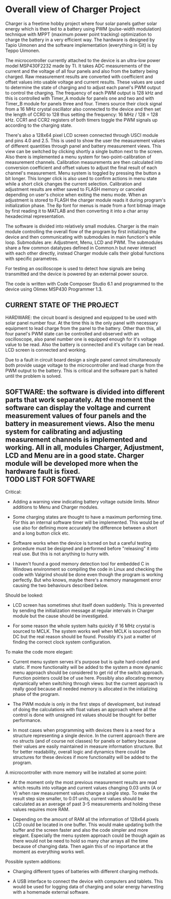 Overall view of Charger Project
==============
 	
Charger is a freetime hobby project where four solar panels gather solar energy which is then led to a battery using PWM (pulse-width modulation) technique with MPPT (maximum power point tracking) optimization to charge the battery in a very efficient way. The hardware is designed by Tapio Uimonen and the software implementation (everything in Git) is by Teppo Uimonen.

The microcontroller currently attached to the device is an ultra-low power model MSP430F2232 made by TI. It takes ADC measurements of the current and the voltage of all four panels and also from the battery being charged. Raw measurement results are converted with coefficient and offset values into usable voltage and current results. These values are used to determine the state of charging and to adjust each panel's PWM output to control the charging. The frequency of each PWM output is 128 kHz and this is controlled with Timer_A module for panels one and two and with Timer_B module for panels three and four. Timers source their clock signal from a 16 MHz crystal oscillator also connected to the device and then set the length of CCR0 to 128 thus setting the frequency: 16 MHz / 128 = 128 kHz. CCR1 and CCR2 registers of both timers toggle the PWM signals up according to the charging state.

There's also a 128x64 pixel LCD screen connected through USCI module and pins 4.0 and 2.5. This is used to show the user the measurement values of different quantities through panel and battery measurement views. This view can be switched by clicking shortly a single button next to the screen. Also there is implemented a menu system for two-point-calibration of measurement channels. Calibration measurements are then calculated into conversion coefficient and offset values to adjust the final result of each channel's measurement. Menu system is toggled by pressing the button a bit longer. This longer click is also used to confirm actions in menu state while a short click changes the current selection. Calibration and adjustment results are either saved to FLASH memory or canceled depending on user's choice when exiting the menu mode. When an adjustment is stored to FLASH the charger module reads it during program's initialization phase. The 8p font for menus is made from a font bitmap image by first reading it to MATLAB and then converting it into a char array hexadecimal representation. 
 
The software is divided into relatively small modules. Charger is the main module controlling the overall flow of the program by first initializing the device and then communicating with submodules in main function's while loop. Submodules are: Adjustment, Menu, LCD and PWM. The submodules share a few common datatypes defined in Common.h but never interact with each other directly, instead Charger module calls their global functions with specific parametres.

For testing an oscilloscope is used to detect how signals are being transmitted and the device is powered by an external power source.

The code is written with Code Composer Studio 6.1 and programmed to the device using Olimex MSP430 Programmer 1.3.

CURRENT STATE OF THE PROJECT
--------------
							
HARDWARE: the circuit board is designed and equipped to be used with solar panel number four. At the time this is the only panel with necessary equipment to lead charge from the panel to the battery. Other than this, all four panel's PWM state can be controlled and observed with an oscilloscope, also panel number one is equipped enough for it's voltage value to be read. Also the battery is connected and it's voltage can be read. LCD screen is connected and working.

Due to a fault in circuit board design a single panel cannot simultaneously both provide usage voltage to the microcontroller and lead charge from the PWM output to the battery. This is critical and the software part is halted until the problem is solved.

SOFTWARE: the software is divided into different parts that work separately. At the moment the software can display the voltage and current measurement values of four panels and the battery in measurement views. Also the menu system for calibrating and adjusting measurement channels is implemented and working. All in all, modules Charger, Adjustment, LCD and Menu are in a good state. Charger module will be developed more when the hardware fault is fixed.	
TODO LIST FOR SOFTWARE
--------------
	
Critical:
- Adding a warning view indicating battery voltage outside limits. Minor additions to Menu and Charger modules.

- Some charging states are thought to have a maximum performing time. For this an internal software timer will be implemented. This would be of use also for defining more accurately the difference between a short and a long button click etc.

- Software works when the device is turned on but a careful testing procedure must be designed and performed before "releasing" it into real use. But this is not anything to hurry with.

- I haven't found a good memory detection tool for embedded C in Windows environment so compiling the code in Linux and checking the code with Valgrind should be done even though the program is working perfectly. But who knows, maybe there's a memory management error causing the two behaviours described below.
		
Should be looked:
- LCD screen has sometimes shut itself down suddenly. This is prevented by sending the initialization message at regular intervals in Charger module but the cause should be investigated.

- For some reason the whole system halts quickly if 16 MHz crystal is sourced to MCLK. The system works well when MCLK is sourced from DC but the real reason should be found. Possibly it's just a matter of finding the correct clock system configuration.
		
To make the code more elegant:
- Current menu system serves it's purpose but is quite hard-coded and static. If more functionality will be added to the system a more dynamic menu approach should be considered to get rid of the switch approach. Function pointers could be of use here. Possibly also allocating memory dynamically when switching through views: but the current approach is really good because all needed memory is allocated in the initializing phase of the program.

- The PWM module is only in the first steps of development, but instead of doing the calculations with float values an approach where all the control is done with unsigned int values should be thought for better performance.

- In most cases when programming with devices there is a need for a structure representing a single device. In the current approach there are no structs (and of course not classes) for panels or battery because their values are easily maintained in measure information structure. But for better readability, overall logic and dynamics there could be structures for these devices if more functionality will be added to the program. 
		
A microcontroller with more memory will be installed at some point:
- At the moment only the most previous measurement results are read which results into voltage and current values changing 0.03 units (A or V) when raw measurement values change a single step. To make the result step size smaller, to 0.01 units, current values should be calculated as an average of past 3-5 measurements and holding these values requires more RAM. 
 
- Depending on the amount of RAM all the information of 128x64 pixels LCD could be located in one buffer. This would make updating both the buffer and the screen faster and also the code simpler and more elegant. Especially the menu system approach could be though again as there would not be need to hold so many char arrays all the time because of changing data. Then again this of no importance at the moment as everything works well.
 		
Possible system additions:
- Charging different types of batteries with different charging methods.
 		
- A USB interface to connect the device with computers and tablets. This would be used for logging data of charging and solar energy harvesting with a homemade external software.
 
 
 
 

